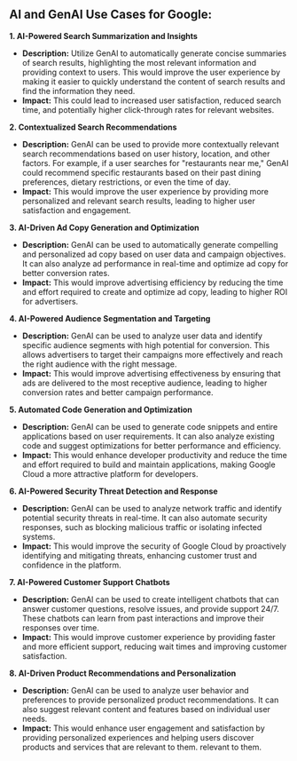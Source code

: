 ## AI and GenAI Use Cases for Google:

**1. AI-Powered Search Summarization and Insights**

* **Description:** Utilize GenAI to automatically generate concise summaries of search results, highlighting the most relevant information and providing context to users. This would improve the user experience by making it easier to quickly understand the content of search results and find the information they need.
* **Impact:**  This could lead to increased user satisfaction, reduced search time, and potentially higher click-through rates for relevant websites.

**2. Contextualized Search Recommendations**

* **Description:**  GenAI can be used to provide more contextually relevant search recommendations based on user history, location, and other factors.  For example, if a user searches for "restaurants near me," GenAI could recommend specific restaurants based on their past dining preferences, dietary restrictions, or even the time of day.
* **Impact:** This would improve the user experience by providing more personalized and relevant search results, leading to higher user satisfaction and engagement.

**3. AI-Driven Ad Copy Generation and Optimization**

* **Description:** GenAI can be used to automatically generate compelling and personalized ad copy based on user data and campaign objectives. It can also analyze ad performance in real-time and optimize ad copy for better conversion rates.
* **Impact:** This would improve advertising efficiency by reducing the time and effort required to create and optimize ad copy, leading to higher ROI for advertisers.

**4. AI-Powered Audience Segmentation and Targeting**

* **Description:** GenAI can be used to analyze user data and identify specific audience segments with high potential for conversion. This allows advertisers to target their campaigns more effectively and reach the right audience with the right message.
* **Impact:** This would improve advertising effectiveness by ensuring that ads are delivered to the most receptive audience, leading to higher conversion rates and better campaign performance.

**5. Automated Code Generation and Optimization**

* **Description:** GenAI can be used to generate code snippets and entire applications based on user requirements. It can also analyze existing code and suggest optimizations for better performance and efficiency.
* **Impact:** This would enhance developer productivity and reduce the time and effort required to build and maintain applications, making Google Cloud a more attractive platform for developers.

**6. AI-Powered Security Threat Detection and Response**

* **Description:** GenAI can be used to analyze network traffic and identify potential security threats in real-time. It can also automate security responses, such as blocking malicious traffic or isolating infected systems.
* **Impact:** This would improve the security of Google Cloud by proactively identifying and mitigating threats, enhancing customer trust and confidence in the platform.

**7. AI-Powered Customer Support Chatbots**

* **Description:** GenAI can be used to create intelligent chatbots that can answer customer questions, resolve issues, and provide support 24/7. These chatbots can learn from past interactions and improve their responses over time.
* **Impact:** This would improve customer experience by providing faster and more efficient support, reducing wait times and improving customer satisfaction.

**8. AI-Driven Product Recommendations and Personalization**

* **Description:** GenAI can be used to analyze user behavior and preferences to provide personalized product recommendations. It can also suggest relevant content and features based on individual user needs.
* **Impact:** This would enhance user engagement and satisfaction by providing personalized experiences and helping users discover products and services that are relevant to them. 
 relevant to them.